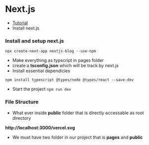 # Next.js

 - [Tutorial](https://www.youtube.com/watch?v=tt3PUvhOVzo)
 - Install next.js 
 


### Install and setup next.js

 ```npx create-next-app nextjs-blog --use-npm```

 - Make everything as typscript in pages folder
 - create a **tsconfig.json** which will be track by next.js 
 - Install essential dependicies 

```
npm install typescript @types/node @types/react --save-dev
```

 - Start the project `npm run dev`


### File Structure

 - What ever inside **public** folder that is directly accessable as root directory 

 __http://localhost:3000/vercel.svg__

 - We must have two folder in our project that is **pages** and **public**